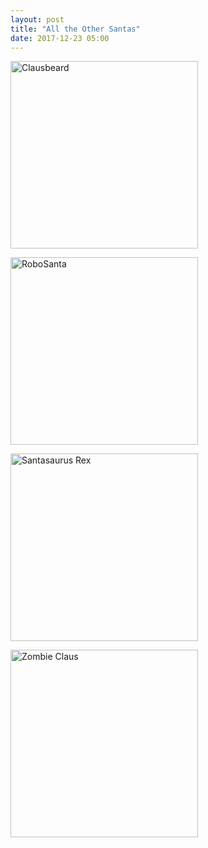 ```yaml
---
layout: post
title: "All the Other Santas"
date: 2017-12-23 05:00
---
```


<p><img src="{{site.github.url}}/img/2017/12/clausbeard.png" width="300px" alt="Clausbeard" /></p>

<p><img src="{{site.github.url}}/img/2017/12/robo-santa.png" width="300px" alt="RoboSanta" /></p>

<p><img src="{{site.github.url}}/img/2017/12/santasaurus.png" width="300px" alt="Santasaurus Rex" /></p>

<p><img src="{{site.github.url}}/img/2017/12/zombie-claus.png" width="300px" alt="Zombie Claus" /></p>
